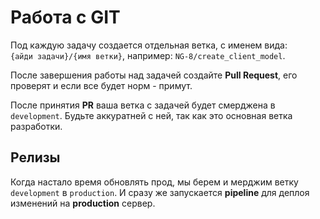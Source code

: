 # Работа с GIT
Под каждую задачу создается отдельная ветка, с именем вида:
`{айди задачи}/{имя ветки}`, например: `NG-8/create_client_model`.

После завершения работы над задачей создайте **Pull Request**,
его проверят и если все будет норм - примут.

После принятия **PR** ваша ветка с задачей будет смерджена
в `development`. Будьте аккуратней с ней, так как это
основная ветка разработки.

## Релизы
Когда настало время обновлять прод, мы берем и мерджим ветку
`development` в `production`. И сразу же запускается **pipeline**
для деплоя изменений на **production** сервер.
